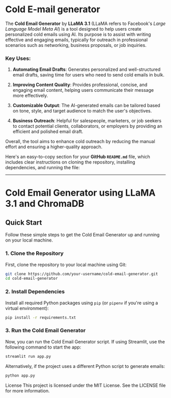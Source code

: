 
# Cold E-mail generator

The **Cold Email Generator** by **LLaMA 3.1** (LLaMA refers to Facebook's *Large Language Model Meta AI*) is a tool designed to help users create personalized cold emails using AI. Its purpose is to assist with writing effective and engaging emails, typically for outreach in professional scenarios such as networking, business proposals, or job inquiries.

### Key Uses:
1. **Automating Email Drafts**: Generates personalized and well-structured email drafts, saving time for users who need to send cold emails in bulk.
   
2. **Improving Content Quality**: Provides professional, concise, and engaging email content, helping users communicate their message more effectively.
   
3. **Customizable Output**: The AI-generated emails can be tailored based on tone, style, and target audience to match the user's objectives.

4. **Business Outreach**: Helpful for salespeople, marketers, or job seekers to contact potential clients, collaborators, or employers by providing an efficient and polished email draft.

Overall, the tool aims to enhance cold outreach by reducing the manual effort and ensuring a higher-quality approach.

Here's an easy-to-copy section for your **GitHub `README.md`** file, which includes clear instructions on cloning the repository, installing dependencies, and running the file:

---

# Cold Email Generator using LLaMA 3.1 and ChromaDB

## Quick Start

Follow these simple steps to get the Cold Email Generator up and running on your local machine.

### 1. Clone the Repository

First, clone the repository to your local machine using Git:

```bash
git clone https://github.com/your-username/cold-email-generator.git
cd cold-email-generator
```

### 2. Install Dependencies

Install all required Python packages using `pip` (or `pipenv` if you're using a virtual environment):

```bash
pip install -r requirements.txt
```

### 3. Run the Cold Email Generator

Now, you can run the Cold Email Generator script. If using Streamlit, use the following command to start the app:

```bash
streamlit run app.py
```

Alternatively, if the project uses a different Python script to generate emails:

```bash
python app.py
```

License
This project is licensed under the MIT License. See the LICENSE file for more information.
